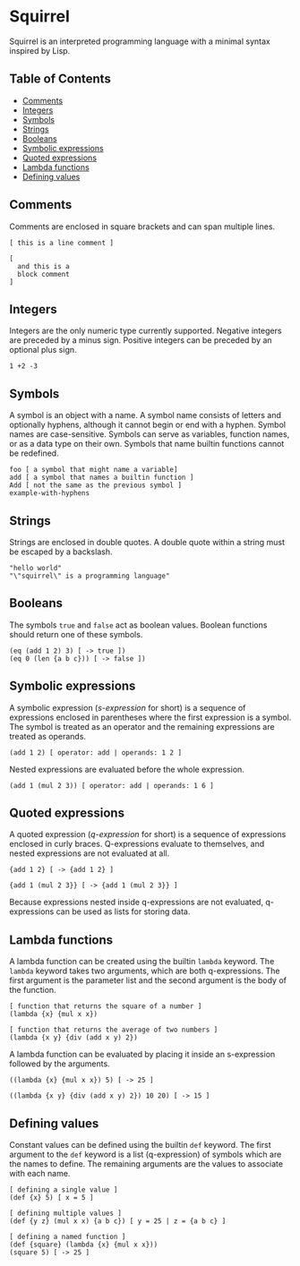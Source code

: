# Squirrel
Squirrel is an interpreted programming language with a minimal syntax inspired by Lisp.

## Table of Contents
- [Comments](#comments)
- [Integers](#integers)
- [Symbols](#symbols)
- [Strings](#strings)
- [Booleans](#booleans)
- [Symbolic expressions](#symbolic-expressions)
- [Quoted expressions](#quoted-expressions)
- [Lambda functions](#lambda-functions)
- [Defining values](#defining-values)

## Comments
Comments are enclosed in square brackets and can span multiple lines.

```
[ this is a line comment ]

[
  and this is a
  block comment
]
```

## Integers
Integers are the only numeric type currently supported. Negative integers are preceded by a minus sign. Positive integers can be preceded by an optional plus sign.
```
1 +2 -3
```

## Symbols
A symbol is an object with a name. A symbol name consists of letters and optionally hyphens, although it cannot begin or end with a hyphen. Symbol names are case-sensitive. Symbols can serve as variables, function names, or as a data type on their own. Symbols that name builtin functions cannot be redefined.

```
foo [ a symbol that might name a variable]
add [ a symbol that names a builtin function ]
Add [ not the same as the previous symbol ]
example-with-hyphens
```

## Strings
Strings are enclosed in double quotes. A double quote within a string must be escaped by a backslash.

```
"hello world"
"\"squirrel\" is a programming language"
```

## Booleans
The symbols `true` and `false` act as boolean values. Boolean functions should return one of these symbols.

```
(eq (add 1 2) 3) [ -> true ])
(eq 0 (len {a b c})) [ -> false ])
```

## Symbolic expressions
A symbolic expression (*s-expression* for short) is a sequence of expressions enclosed in parentheses where the first expression is a symbol. The symbol is treated as an operator and the remaining expressions are treated as operands.

```
(add 1 2) [ operator: add | operands: 1 2 ]
```

Nested expressions are evaluated before the whole expression.
```
(add 1 (mul 2 3)) [ operator: add | operands: 1 6 ]
```

## Quoted expressions
A quoted expression (*q-expression* for short) is a sequence of expressions enclosed in curly braces. Q-expressions evaluate to themselves, and nested expressions are not evaluated at all.

```
{add 1 2} [ -> {add 1 2} ]

{add 1 (mul 2 3}} [ -> {add 1 (mul 2 3}} ]
```

Because expressions nested inside q-expressions are not evaluated, q-expressions can be used as lists for storing data.

## Lambda functions
A lambda function can be created using the builtin `lambda` keyword. The `lambda` keyword takes two arguments, which are both q-expressions. The first argument is the parameter list and the second argument is the body of the function.

```
[ function that returns the square of a number ]
(lambda {x} {mul x x})

[ function that returns the average of two numbers ]
(lambda {x y} {div (add x y) 2})
```

A lambda function can be evaluated by placing it inside an s-expression followed by the arguments.

```
((lambda {x} {mul x x}) 5) [ -> 25 ]

((lambda {x y} {div (add x y) 2}) 10 20) [ -> 15 ]
```

## Defining values
Constant values can be defined using the builtin `def` keyword. The first argument to the `def` keyword is a list (q-expression) of symbols which are the names to define. The remaining arguments are the values to associate with each name.

```
[ defining a single value ]
(def {x} 5) [ x = 5 ]

[ defining multiple values ]
(def {y z} (mul x x) {a b c}) [ y = 25 | z = {a b c} ]

[ defining a named function ]
(def {square} (lambda {x} {mul x x}))
(square 5) [ -> 25 ]
```
